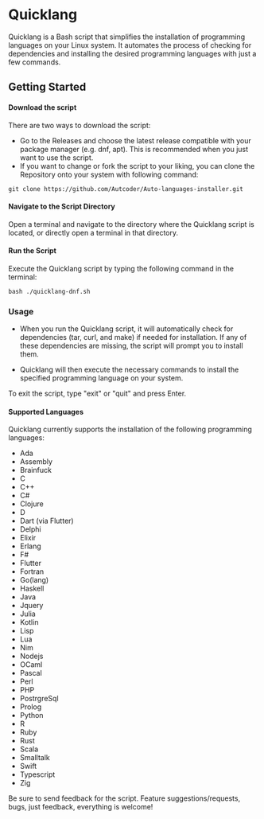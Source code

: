 # Quicklang

Quicklang is a Bash script that simplifies the installation of programming languages on your Linux system. It automates the process of checking for dependencies and installing the desired programming languages with just a few commands.

## Getting Started

#### Download the script
There are two ways to download the script:

- Go to the Releases and choose the latest release compatible with your package manager (e.g. dnf, apt). This is recommended when you just want to use the script.
- If you want to change or fork the script to your liking, you can clone the Repository onto your system with following command:

```
git clone https://github.com/Autcoder/Auto-languages-installer.git
```

#### Navigate to the Script Directory
Open a terminal and navigate to the directory where the Quicklang script is located, or directly open a terminal in that directory.

#### Run the Script
Execute the Quicklang script by typing the following command in the terminal:

```
bash ./quicklang-dnf.sh
```

### Usage

- When you run the Quicklang script, it will automatically check for dependencies (tar, curl, and make) if needed for installation. If any of these dependencies are missing, the script will prompt you to install them.

- Quicklang will then execute the necessary commands to install the specified programming language on your system.

To exit the script, type "exit" or "quit" and press Enter.

#### Supported Languages

Quicklang currently supports the installation of the following programming languages:

- Ada
- Assembly
- Brainfuck
- C
- C++
- C#
- Clojure
- D
- Dart (via Flutter)
- Delphi
- Elixir
- Erlang
- F#
- Flutter
- Fortran
- Go(lang)
- Haskell
- Java
- Jquery
- Julia
- Kotlin
- Lisp
- Lua
- Nim
- Nodejs
- OCaml
- Pascal
- Perl
- PHP
- PostrgreSql
- Prolog
- Python
- R
- Ruby
- Rust
- Scala
- Smalltalk
- Swift
- Typescript
- Zig

Be sure to send feedback for the script. Feature suggestions/requests, bugs, just feedback, everything is welcome!
